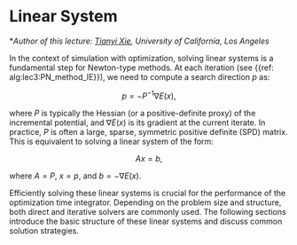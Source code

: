 # Linear System

**Author of this lecture: [Tianyi Xie](https://xpandora.github.io/), University of California, Los Angeles*

In the context of simulation with optimization, solving linear systems is a fundamental step for Newton-type methods. At each iteration (see {{ref: alg:lec3:PN_method_IE}}), we need to compute a search direction $p$ as:

$$
p = -P^{-1} \nabla E(x),
$$

where $P$ is typically the Hessian (or a positive-definite proxy) of the incremental potential, and $\nabla E(x)$ is its gradient at the current iterate. In practice, $P$ is often a large, sparse, symmetric positive definite (SPD) matrix. This is equivalent to solving a linear system of the form:

$$
A x = b,
$$

where $A = P$, $x = p$, and $b = -\nabla E(x)$. 

Efficiently solving these linear systems is crucial for the performance of the optimization time integrator. Depending on the problem size and structure, both direct and iterative solvers are commonly used. The following sections introduce the basic structure of these linear systems and discuss common solution strategies.